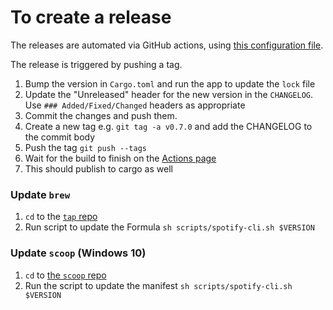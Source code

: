 # To create a release

The releases are automated via GitHub actions, using [this configuration file](https://github.com/garmir/spotify-cli/blob/master/.github/workflows/cd.yml).

The release is triggered by pushing a tag.

1. Bump the version in `Cargo.toml` and run the app to update the `lock` file
1. Update the "Unreleased" header for the new version in the `CHANGELOG`. Use `### Added/Fixed/Changed` headers as appropriate
1. Commit the changes and push them.
1. Create a new tag e.g. `git tag -a v0.7.0` and add the CHANGELOG to the commit body
1. Push the tag `git push --tags`
1. Wait for the build to finish on the [Actions page](https://github.com/garmir/spotify-cli/actions)
1. This should publish to cargo as well

### Update `brew`

1. `cd` to the [`tap` repo](https://github.com/garmir/homebrew-tap)
1. Run script to update the Formula `sh scripts/spotify-cli.sh $VERSION`

### Update `scoop` (Windows 10)

1. `cd` to [the `scoop` repo](https://github.com/garmir/scoop-bucket)
1. Run the script to update the manifest `sh scripts/spotify-cli.sh $VERSION`

